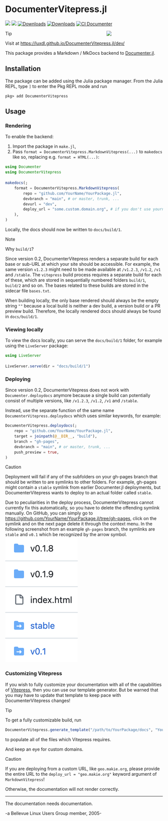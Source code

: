 # DocumenterVitepress.jl
[![](https://img.shields.io/badge/docs-stable-blue.svg)](https://luxdl.github.io/DocumenterVitepress.jl/stable/)
[![](https://img.shields.io/badge/docs-dev-blue.svg)](https://luxdl.github.io/DocumenterVitepress.jl/dev/)
[![Downloads](https://img.shields.io/badge/dynamic/json?url=http%3A%2F%2Fjuliapkgstats.com%2Fapi%2Fv1%2Fmonthly_downloads%2FDocumenterVitepress&query=total_requests&suffix=%2Fmonth&label=Downloads)](https://juliapkgstats.com/pkg/DocumenterVitepress)
[![Downloads](https://img.shields.io/badge/dynamic/json?url=http%3A%2F%2Fjuliapkgstats.com%2Fapi%2Fv1%2Ftotal_downloads%2FDocumenterVitepress&query=total_requests&&label=Total%20Downloads)](https://juliapkgstats.com/pkg/DocumenterVitepress)
[![CI Documenter](https://github.com/LuxDL/DocumenterVitepress.jl/actions/workflows/Documenter.yml/badge.svg)](https://github.com/LuxDL/DocumenterVitepress.jl/actions/workflows/Documenter.yml)

<img src="https://luxdl.github.io/DocumenterVitepress.jl/stable/logo.png" align="right" style="padding-left:10px;" width="180"/>

> [!TIP]
> Visit at https://luxdl.github.io/DocumenterVitepress.jl/dev/

This package provides a Markdown / MkDocs backend to [Documenter.jl](https://documenter.juliadocs.org/stable/).

## Installation

The package can be added using the Julia package manager. From the Julia REPL, type `]` to enter the Pkg REPL mode and run

```shell
pkg> add DocumenterVitepress
```

## Usage

### Rendering

To enable the backend:
1. Import the package in `make.jl`,
2. Pass `format = DocumenterVitepress.MarkdownVitepress(...)` to `makedocs` like so, replacing e.g. `format = HTML(...)`:

```julia
using Documenter
using DocumenterVitepress

makedocs(;
    format = DocumenterVitepress.MarkdownVitepress(
        repo = "github.com/YourName/YourPackage.jl",
        devbranch = "main", # or master, trunk, ...
        devurl = "dev",
        deploy_url = "some.custom.domain.org", # if you don't use yourname.github.io/YourPackage.jl
    ),
)
```

Locally, the docs should now be written to `docs/build/1`.

> [!NOTE]
> Why `build/1`?
> 
> Since version 0.2, DocumenterVitepress renders a separate build for each base or sub-URL at which your site
> should be accessible. For example, the same version `v1.2.3` might need to be made available at `/v1.2.3`, `/v1.2`, `/v1` and `/stable`.
> The `vitepress` build process requires a separate build for each of these, which are stored in sequentially numbered
> folders `build/1`, `build/2` and so on. The bases related to these builds are stored in the sidecar file `bases.txt`.
> 
> When building locally, the only base rendered should always be the empty string `""` because a local build is neither a dev build, a version build
> or a PR preview build. Therefore, the locally rendered docs should always be found in `docs/build/1`.


### Viewing locally

To view the docs locally, you can serve the `docs/build/1` folder, for example using the `LiveServer` package:

```julia
using LiveServer

LiveServer.serve(dir = "docs/build/1")
```

### Deploying

Since version 0.2, DocumenterVitepress does not work with `Documenter.deploydocs` anymore because a single build can potentially
consist of multiple versions, like `/v1.2.3`, `/v1.2`, `/v1` and `/stable`.

Instead, use the separate function of the same name `DocumenterVitepress.deploydocs` which uses similar keywords, for example:

```julia
DocumenterVitepress.deploydocs(;
    repo = "github.com/YourName/YourPackage.jl",
    target = joinpath(@__DIR__, "build"),
    branch = "gh-pages",
    devbranch = "main", # or master, trunk, ...
    push_preview = true,
)
```

> [!CAUTION]  
> Deployment will fail if any of the subfolders on your gh-pages branch that should be written to are symlinks to other folders.
> For example, gh-pages might contain a `stable` symlink from earlier Documenter.jl deployments, but DocumenterVitepress wants
> to deploy to an actual folder called `stable`.
> 
> Due to peculiarities in the deploy process, DocumenterVitepress cannot currently fix this automatically, so you have to delete
> the offending symlink manually. On GitHub, you can simply go to https://github.com/YourName/YourPackage.jl/tree/gh-pages, click on
> the symlink and on the next page delete it through the context menu. In the following screenshot from an example `gh-pages` branch,
> the symlinks are `stable` and `v0.1` which be recognized by the arrow symbol.
> ![](symlinks.png)


### Customizing Vitepress

If you wish to fully customize your documentation with all of the capabilities of [Vitepress](https://vitepress.dev), 
then you can use our template generator.  But be warned that you may have to update that template to keep pace with 
DocumenterVitepress changes!

> [!TIP]
> To get a fully customizable build, run 
> ```julia 
> DocumenterVitepress.generate_template("/path/to/YourPackage/docs", "YourPackage")
> ```
> to populate all of the files which Vitepress requires.

And keep an eye for custom domains.

> [!CAUTION]  
> If you are deploying from a custom URL, like `geo.makie.org`, 
> please provide the entire URL to the `deploy_url = "geo.makie.org"` keyword argument 
> of `MarkdownVitepress`!  
> 
> Otherwise, the documentation will not render correctly.

***

The documentation needs documentation.

-a Bellevue Linux Users Group member, 2005-
